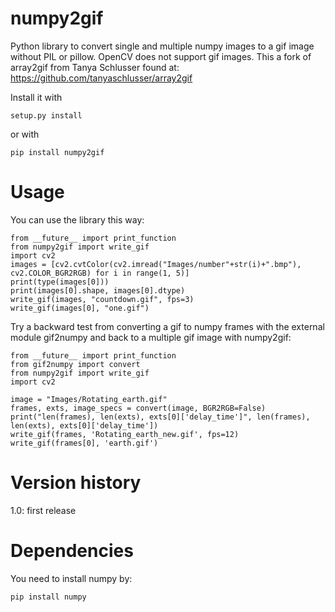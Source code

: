 # numpy2gif
Python library to convert single and multiple numpy images to a gif image without PIL or pillow. OpenCV does not support gif images. This a fork of array2gif from Tanya Schlusser found at:
https://github.com/tanyaschlusser/array2gif

Install it with 

    setup.py install
    
or with

    pip install numpy2gif
    
# Usage

You can use the library this way:

    from __future__ import print_function
    from numpy2gif import write_gif
    import cv2
    images = [cv2.cvtColor(cv2.imread("Images/number"+str(i)+".bmp"), cv2.COLOR_BGR2RGB) for i in range(1, 5)]
    print(type(images[0]))
    print(images[0].shape, images[0].dtype)
    write_gif(images, "countdown.gif", fps=3)
    write_gif(images[0], "one.gif")

Try a backward test from converting a gif to numpy frames with the external module gif2numpy and back to a multiple gif image with numpy2gif:

    from __future__ import print_function
    from gif2numpy import convert
    from numpy2gif import write_gif
    import cv2

    image = "Images/Rotating_earth.gif"
    frames, exts, image_specs = convert(image, BGR2RGB=False)
    print("len(frames), len(exts), exts[0]['delay_time']", len(frames), len(exts), exts[0]['delay_time'])
    write_gif(frames, 'Rotating_earth_new.gif', fps=12)
    write_gif(frames[0], 'earth.gif')
    
# Version history

1.0: first release

# Dependencies

You need to install numpy by:

    pip install numpy
